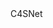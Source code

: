 <?xml version="1.0"?>
<metadata xmlns="snet-home.org" >
  <!-- Metadata for box leq1 -->
  <box name="factorial/leq1" >
    <interface>C4SNet</interface>
    <observer data="full" type="both" interactive="true" />
  </box>
</metadata>
